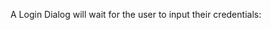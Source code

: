 A Login Dialog will wait for the user to input their credentials: 
<snippet id='login-dialog-code'/>